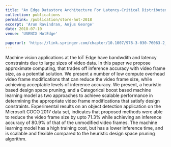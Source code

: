 ```yaml
---
title: "An Edge Datastore Architecture For Latency-Critical Distributed Machine Vision Applications"
collection: publications
permalink: /publication/store-hot-2018
excerpt: 'Arun Ravindran, Anjus George'
date: 2018-07-10
venue: 'USENIX HotEdge'

paperurl: 'https://link.springer.com/chapter/10.1007/978-3-030-76063-2_20'
---
```

Machine vision applications at the IoT Edge have bandwdith and latency constraints due to large sizes of video data. In this paper we propose approximate computing, that trades off inference accuracy with video frame size, as a potential solution. We present a number of low compute overhead video frame modifications that can reduce the video frame size, while achieving acceptable levels of inference accuracy. We present, a heuristic based design space pruning, and a Categorical boost based machine learning model as two approaches to achieve scalable performance in determining the appropriate video frame modifications that satisfy design constraints. Experimental results on an object detection application on the Microsoft COCO 2017 data set, indicates that proposed methods were able to reduce the video frame size by upto 71.3% while achieving an inference accuracy of 80.9% of that of the unmodified video frames. The machine learning model has a high training cost, but has a lower inference time, and is scalable and flexible compared to the heuristic design space pruning algorithm.
